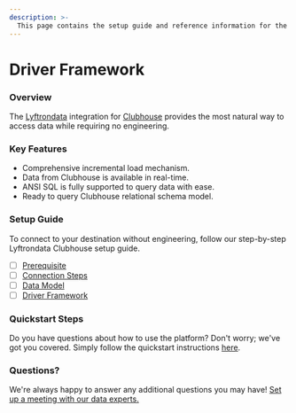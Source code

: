 ```yaml
---
description: >-
  This page contains the setup guide and reference information for the Clubhouse source connector.
---
```


# Driver Framework

### Overview

The [Lyftrondata](https://www.lyftrondata.com/) integration for [Clubhouse](None) provides the most natural way to access data while requiring no engineering.

### Key Features

* Comprehensive incremental load mechanism.
* Data from Clubhouse is available in real-time.&#x20;
* ANSI SQL is fully supported to query data with ease.
* Ready to query Clubhouse relational schema model.

### Setup Guide

To connect to your destination without engineering, follow our step-by-step Lyftrondata Clubhouse setup guide.

* [ ] [Prerequisite](../prerequisite.md)
* [ ] [Connection Steps](../connection-steps.md)
* [ ] [Data Model](../data-model/erd.md)
* [ ] [Driver Framework](../driver-framework/)

### Quickstart Steps

Do you have questions about how to use the platform? Don't worry; we've got you covered. Simply follow the quickstart instructions [here](../driver-framework/README.md).

### Questions? <a href="#questions" id="questions"></a>

We're always happy to answer any additional questions you may have! [Set up a meeting with our data experts.](https://www.lyftrondata.com/book-a-meeting/)



